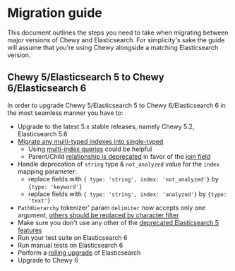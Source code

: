 # Migration guide

This document outlines the steps you need to take when migrating between major versions of
Chewy and Elasticsearch. For simplicity's sake the guide will assume that you're using
Chewy alongside a matching Elasticsearch version.

## Chewy 5/Elasticsearch 5 to Chewy 6/Elasticsearch 6

In order to upgrade Chewy 5/Elasticsearch 5 to Chewy 6/Elasticsearch 6 in the most seamless manner you have to:

* Upgrade to the latest 5.x stable releases, namely Chewy 5.2, Elasticsearch 5.6
* [Migrate any multi-typed indexes into single-typed](https://www.elastic.co/guide/en/elasticsearch/reference/6.8/removal-of-types.html)
  * Using [multi-index queries](https://github.com/toptal/chewy/pull/657) could be helpful
  * Parent/Child [relationship is deprecated](https://www.elastic.co/guide/en/elasticsearch/reference/6.8/removal-of-types.html#parent-child-mapping-types) in favor of the [join field](https://www.elastic.co/guide/en/elasticsearch/reference/6.8/parent-join.html)
* Handle deprecation of `string` type & `not_analyzed` value for the `index` mapping parameter:
  * replace fields with `{ type: 'string', index: 'not_analyzed'}` by `{type: 'keyword'}`
  * replace fields with `{ type: 'string', index: 'analyzed'}` by `{type: 'text'}`
* `PathHierarchy` tokenizer' param `delimiter` now accepts only one argument, [others should be replaced by character filter ](https://discuss.elastic.co/t/multichar-delimiter-in-path-hierarchy-tokenizer/16203)
* Make sure you don't use any other of the [deprecated Elasticsearch 5 features](https://www.elastic.co/guide/en/elasticsearch/reference/6.8/breaking-changes-6.0.html)
* Run your test suite on Elasticsearch 6
* Run manual tests on Elasticsearch 6
* Perform a [rolling upgrade](https://www.elastic.co/guide/en/elasticsearch/reference/6.8/rolling-upgrades.html) of Elasticsearch
* Upgrade to Chewy 6
